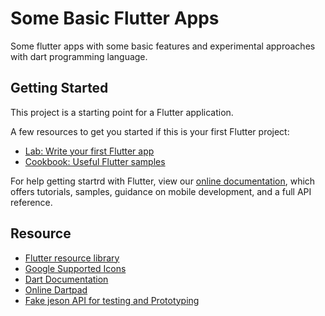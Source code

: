 # Some Basic Flutter Apps
Some flutter apps with some basic features and experimental approaches with dart programming language.

## Getting Started 

This project is a starting point for a Flutter application.

A few resources to get you started if this is your first Flutter project:

- [Lab: Write your first Flutter app](https://flutter.dev/docs/get-started/codelab)
- [Cookbook: Useful Flutter samples](https://flutter.dev/docs/cookbook)

For help getting startrd with Flutter, view our
[online documentation](https://flutter.dev/docs), which offers tutorials, samples, guidance on mobile development, and a full API reference.

## Resource

- [Flutter resource library](https://api.flutter.dev/index.html)
- [Google Supported Icons](https://fonts.google.com/icons)
- [Dart Documentation](https://dart.dev/guides)
- [Online Dartpad](https://dartpad.dartlang.org/)
- [Fake jeson API for testing and Prototyping](https://jsonplaceholder.typicode.com/)
